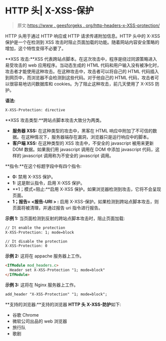# HTTP 头| X-XSS-保护

> 原文:[https://www . geesforgeks . org/http-headers-x-XSS-protection/](https://www.geeksforgeeks.org/http-headers-x-xss-protection/)

HTTP 头用于通过 HTTP 响应或 HTTP 请求传递附加信息。HTTP 头中的 X-XSS 保护是一个在检测到 XSS 攻击时阻止页面加载的功能。随着网站内容安全策略的增加，这个特性变得不必要了。

**XSS 攻击:**XSS 代表跨站点脚本。在这次攻击中，程序是绕过同源策略进入易受攻击的 web 应用程序。当动态生成的 HTML 代码和用户输入没有被净化时，攻击者才能使用这种攻击。在这种攻击中，攻击者可以将自己的 HTML 代码插入到网页中，而浏览器不会检测到这些代码。对于他自己的 HTML 代码，攻击者可以很容易地访问数据库和 cookies。为了阻止这种攻击，前几天使用了 X-XSS 防护。

**语法:**

```html
X-XSS-Protection: directive
```

**XSS 攻击类型:**跨站点脚本攻击大致分为两类。

*   **服务器 XSS:** 在这种类型的攻击中，黑客在 HTML 响应中附加了不可信的数据。在这种情况下，服务器端存在漏洞，浏览器只是运行响应中的脚本。
*   **客户端 XSS:** 在这种类型的 XSS 攻击中，不安全的 javascript 被用来更新 DOM 数据。如果我们用 javascript 调用在 DOM 中添加 javascript 代码，这样的 javascript 调用称为不安全的 javascript 调用。

**指令:**在这个标题字段中有四个指令:

*   **0:** 禁用 X-XSS 保护。
*   **1:** 这是默认指令，启用 X-XSS 保护。
*   **1；模式=阻止:**启用 X-XSS 保护。如果浏览器检测到攻击，它将不会呈现页面。
*   **1；报告= <报告-URI > :** 启用 X-XSS-保护。如果检测到跨站点脚本攻击，则页面将被清理，并通过报告 uri 指令进行报告。

**示例 1:** 当页面检测到反射的跨站点脚本攻击时，阻止页面加载:

```html
// It enable the protection
X-XSS-Protection: 1; mode=block

// It disable the protection
X-XSS-Protection: 0
```

**示例 2:** 这将在 appache 服务器上工作。

```html
<IfModule mod_headers.c> 
  Header set X-XSS-Protection "1; mode=block" 
</IfModule>
```

**示例 3:** 这将在 Nginx 服务器上工作。

```html
add_header "X-XSS-Protection" "1; mode=block";
```

**支持的浏览器:**支持的浏览器 **HTTP 头 X-XSS-防护**如下:

*   谷歌 Chrome
*   微软公司出品的 web 浏览器
*   旅行队
*   歌剧